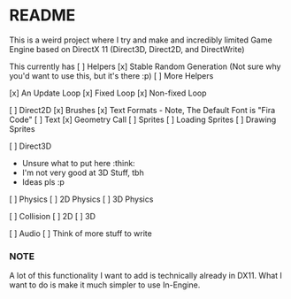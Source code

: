 

# README

This is a weird project where I try and make and incredibly limited Game Engine based on DirectX 11 (Direct3D, Direct2D, and DirectWrite)

This currently has
[ ] Helpers
  [x] Stable Random Generation (Not sure why you'd want to use this, but it's there :p)
  [ ] More Helpers

[x] An Update Loop 
  [x] Fixed Loop
  [x] Non-fixed Loop

[ ] Direct2D
  [x] Brushes
  [x] Text Formats
    - Note, The Default Font is "Fira Code"
  [ ] Text
  [x] Geometry Call
  [ ] Sprites
    [ ] Loading Sprites
    [ ] Drawing Sprites
  
[ ] Direct3D
  - Unsure what to put here :think:
  - I'm not very good at 3D Stuff, tbh
  - Ideas pls :p

[ ] Physics
  [ ] 2D Physics
  [ ] 3D Physics

[ ] Collision
  [ ] 2D
  [ ] 3D

[ ] Audio
[ ] Think of more stuff to write

### NOTE
A lot of this functionality I want to add is technically already in DX11. 
What I want to do is make it much simpler to use In-Engine.

